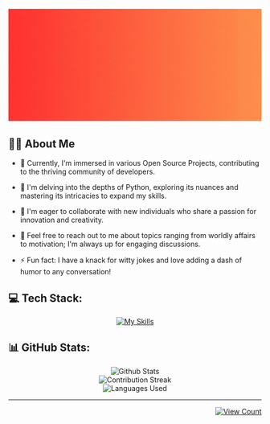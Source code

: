 ![banner](banner.gif)

## 🤘🏻 About Me

- 🔭 Currently, I'm immersed in various Open Source Projects, contributing to the thriving community of developers.

- 🌱 I'm delving into the depths of Python, exploring its nuances and mastering its intricacies to expand my skills.

- 👯 I'm eager to collaborate with new individuals who share a passion for innovation and creativity.

- 💬 Feel free to reach out to me about topics ranging from worldly affairs to motivation; I'm always up for engaging discussions.

- ⚡ Fun fact: I have a knack for witty jokes and love adding a dash of humor to any conversation!



## 💻 Tech Stack:

<div align="center">
  
[![My Skills](https://skillicons.dev/icons?i=python,css,html,md,git,github,pycharm&theme=dark)](https://skillicons.dev)

</div>

## 📊 GitHub Stats:

<div align="center">
  
![Github Stats](https://github-readme-stats.vercel.app/api?username=YuheshPandian&theme=tokyonight&hide_border=false&include_all_commits=true&count_private=true)<br/>
![Contribution Streak](https://github-readme-streak-stats.herokuapp.com/?user=YuheshPandian&theme=tokyonight&hide_border=false)<br/>
![Languages Used](https://github-readme-stats.vercel.app/api/top-langs/?username=YuheshPandian&theme=tokyonight&hide_border=false&include_all_commits=true&count_private=true&layout=compact)

</div>

<hr>

<div align="right">
  
[![View Count](https://visitcount.itsvg.in/api?id=YuheshPandian&icon=0&color=6)](https://visitcount.itsvg.in)

</div>
